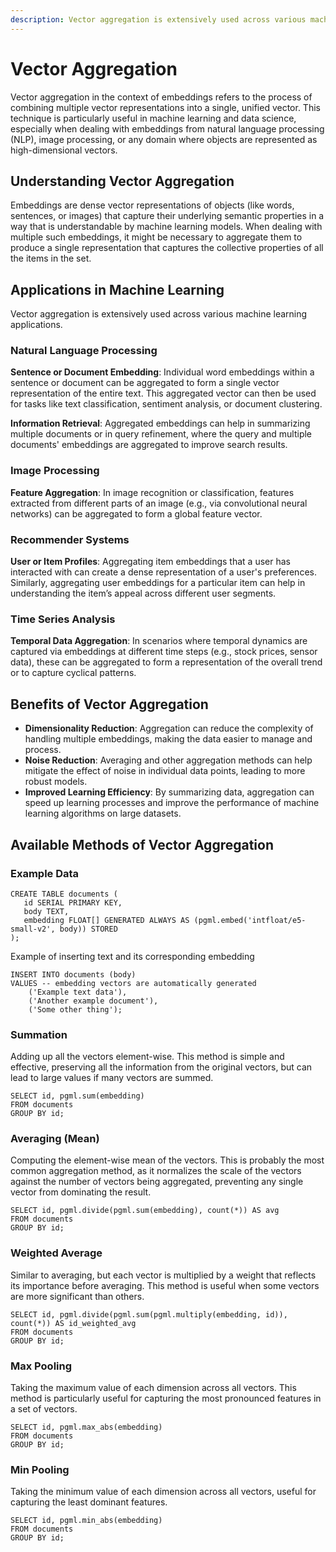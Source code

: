 ```yaml
---
description: Vector aggregation is extensively used across various machine learning applications, including NLP, Image Processing, Recommender Systems, Time Series Analysis with strong benefits.
---
```


# Vector Aggregation

Vector aggregation in the context of embeddings refers to the process of combining multiple vector representations into a single, unified vector. This technique is particularly useful in machine learning and data science, especially when dealing with embeddings from natural language processing (NLP), image processing, or any domain where objects are represented as high-dimensional vectors.

## Understanding Vector Aggregation
Embeddings are dense vector representations of objects (like words, sentences, or images) that capture their underlying semantic properties in a way that is understandable by machine learning models. When dealing with multiple such embeddings, it might be necessary to aggregate them to produce a single representation that captures the collective properties of all the items in the set.

## Applications in Machine Learning
Vector aggregation is extensively used across various machine learning applications.

### Natural Language Processing
**Sentence or Document Embedding**: Individual word embeddings within a sentence or document can be aggregated to form a single vector representation of the entire text. This aggregated vector can then be used for tasks like text classification, sentiment analysis, or document clustering.

**Information Retrieval**: Aggregated embeddings can help in summarizing multiple documents or in query refinement, where the query and multiple documents' embeddings are aggregated to improve search results.

### Image Processing
**Feature Aggregation**: In image recognition or classification, features extracted from different parts of an image (e.g., via convolutional neural networks) can be aggregated to form a global feature vector.

### Recommender Systems
**User or Item Profiles**: Aggregating item embeddings that a user has interacted with can create a dense representation of a user's preferences. Similarly, aggregating user embeddings for a particular item can help in understanding the item’s appeal across different user segments.

### Time Series Analysis
**Temporal Data Aggregation**: In scenarios where temporal dynamics are captured via embeddings at different time steps (e.g., stock prices, sensor data), these can be aggregated to form a representation of the overall trend or to capture cyclical patterns.

## Benefits of Vector Aggregation
- **Dimensionality Reduction**: Aggregation can reduce the complexity of handling multiple embeddings, making the data easier to manage and process.
- **Noise Reduction**: Averaging and other aggregation methods can help mitigate the effect of noise in individual data points, leading to more robust models.
- **Improved Learning Efficiency**: By summarizing data, aggregation can speed up learning processes and improve the performance of machine learning algorithms on large datasets.

## Available Methods of Vector Aggregation

### Example Data
```postgresql
CREATE TABLE documents (
   id SERIAL PRIMARY KEY,
   body TEXT,
   embedding FLOAT[] GENERATED ALWAYS AS (pgml.embed('intfloat/e5-small-v2', body)) STORED
);
```

Example of inserting text and its corresponding embedding

```postgresql
INSERT INTO documents (body)
VALUES -- embedding vectors are automatically generated
    ('Example text data'),
    ('Another example document'),
    ('Some other thing');
```

### Summation
Adding up all the vectors element-wise. This method is simple and effective, preserving all the information from the original vectors, but can lead to large values if many vectors are summed.

```postgresql
SELECT id, pgml.sum(embedding)
FROM documents
GROUP BY id;
```

### Averaging (Mean)
Computing the element-wise mean of the vectors. This is probably the most common aggregation method, as it normalizes the scale of the vectors against the number of vectors being aggregated, preventing any single vector from dominating the result.

```postgresql
SELECT id, pgml.divide(pgml.sum(embedding), count(*)) AS avg
FROM documents
GROUP BY id;
```

### Weighted Average
Similar to averaging, but each vector is multiplied by a weight that reflects its importance before averaging. This method is useful when some vectors are more significant than others.

```postgresql
SELECT id, pgml.divide(pgml.sum(pgml.multiply(embedding, id)), count(*)) AS id_weighted_avg
FROM documents
GROUP BY id;
```

### Max Pooling
Taking the maximum value of each dimension across all vectors. This method is particularly useful for capturing the most pronounced features in a set of vectors.

```postgresql
SELECT id, pgml.max_abs(embedding)
FROM documents
GROUP BY id;
```

### Min Pooling
Taking the minimum value of each dimension across all vectors, useful for capturing the least dominant features.

```postgresql
SELECT id, pgml.min_abs(embedding)
FROM documents
GROUP BY id;
```